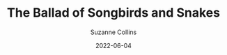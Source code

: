 ---
yearRead: 2022
title: The Ballad of Songbirds and Snakes
author: Suzanne Collins
yearPublished: 2020
genre: ["young adult", "dystopia"]
edition: physical - owned
dateStarted: 2022-04-22
date: 2022-06-04
status: Read
rating: 5
cover: "/logs/books/covers/ballad-of-songbirds.jpg"
---